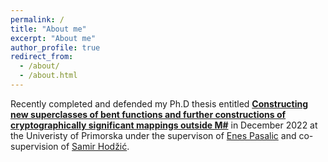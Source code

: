 ```yaml
---
permalink: /
title: "About me"
excerpt: "About me"
author_profile: true
redirect_from: 
  - /about/
  - /about.html
---
```


Recently completed and defended my Ph.D thesis entitled [**Constructing new superclasses of bent functions and further constructions of cryptographically significant mappings outside M#**](https://www.famnit.upr.si/sl/studij/zakljucna_dela/view/1147) in December 2022 at the Univeristy of Primorska under the supervison of [Enes Pasalic](https://www.researchgate.net/profile/Enes-Pasalic) and co-supervision of [Samir Hodžić](https://www.researchgate.net/profile/Samir-Hodzic).
